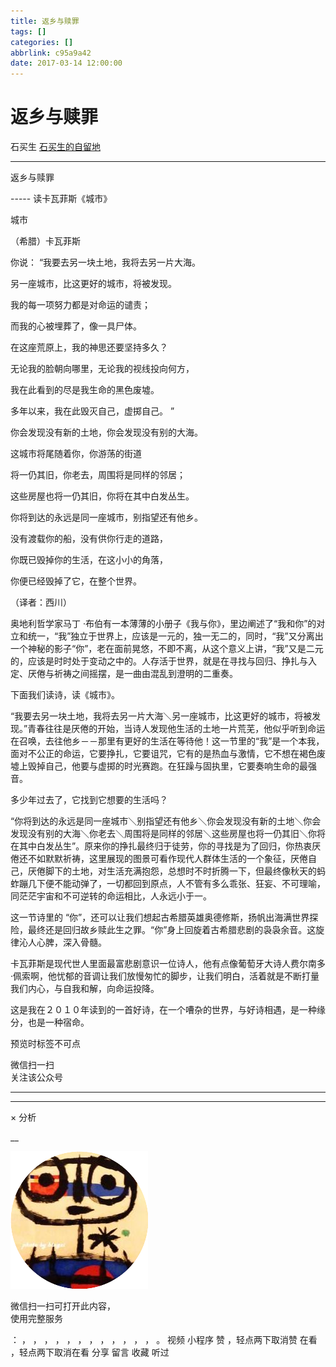 ```yaml
---
title: 返乡与赎罪
tags: []
categories: []
abbrlink: c95a9a42
date: 2017-03-14 12:00:00
---
```


#  返乡与赎罪

石买生  [ 石买生的自留地 ](javascript:void\(0\);)

__ _ _ _ _

返乡与赎罪

\-----  读卡瓦菲斯《城市》

城市

（希腊）卡瓦菲斯

你说：  “我要去另一块土地，我将去另一片大海。

另一座城市，比这更好的城市，将被发现。

我的每一项努力都是对命运的谴责；

而我的心被埋葬了，像一具尸体。

在这座荒原上，我的神思还要坚持多久？

无论我的脸朝向哪里，无论我的视线投向何方，

我在此看到的尽是我生命的黑色废墟。

多年以来，我在此毁灭自己，虚掷自己。  ”

你会发现没有新的土地，你会发现没有别的大海。

这城市将尾随着你，你游荡的街道

将一仍其旧，你老去，周围将是同样的邻居；

这些房屋也将一仍其旧，你将在其中白发丛生。

你将到达的永远是同一座城市，别指望还有他乡。

没有渡载你的船，没有供你行走的道路，

你既已毁掉你的生活，在这小小的角落，

你便已经毁掉了它，在整个世界。

（译者：西川）

奥地利哲学家马丁
·布伯有一本薄薄的小册子《我与你》，里边阐述了“我和你”的对立和统一，“我”独立于世界上，应该是一元的，独一无二的，同时，“我”又分离出一个神秘的影子“你”，老在面前晃悠，不即不离，从这个意义上讲，“我”又是二元的，应该是时时处于变动之中的。人存活于世界，就是在寻找与回归、挣扎与入定、厌倦与祈祷之间摇摆，是一曲由混乱到澄明的二重奏。

下面我们读诗，读《城市》。

“我要去另一块土地，我将去另一片大海＼另一座城市，比这更好的城市，将被发现。”青春往往是厌倦的开始，当诗人发现他生活的土地一片荒芜，他似乎听到命运在召唤，去往他乡－－那里有更好的生活在等待他！这一节里的“我”是一个本我，面对不公正的命运，它要挣扎，它要诅咒，它有的是热血与激情，它不想在褐色废墟上毁掉自己，他要与虚掷的时光赛跑。在狂躁与固执里，它要奏响生命的最强音。

多少年过去了，它找到它想要的生活吗？

“你将到达的永远是同一座城市＼别指望还有他乡＼你会发现没有新的土地＼你会发现没有别的大海＼你老去＼周围将是同样的邻居＼这些房屋也将一仍其旧＼你将在其中白发丛生”。原来你的挣扎最终归于徒劳，你的寻找是为了回归，你热衷厌倦还不如默默祈祷，这里展现的图景可看作现代人群体生活的一个象征，厌倦自己，厌倦脚下的土地，对生活充满抱怨，总想时不时折腾一下，但最终像秋天的蚂蚱蹦几下便不能动弹了，一切都回到原点，人不管有多么乖张、狂妄、不可理喻，同茫茫宇宙和不可逆转的命运相比，人永远小于一。

这一节诗里的
“你”，还可以让我们想起古希腊英雄奥德修斯，扬帆出海满世界探险，最终还是回归故乡赎此生之罪。“你”身上回旋着古希腊悲剧的袅袅余音。这旋律沁人心脾，深入骨髓。

卡瓦菲斯是现代世人里面最富悲剧意识一位诗人，他有点像葡萄牙大诗人费尔南多
·佩索啊，他忧郁的音调让我们放慢匆忙的脚步，让我们明白，活着就是不断打量我们内心，与自我和解，向命运投降。

这是我在２０１０年读到的一首好诗，在一个嘈杂的世界，与好诗相遇，是一种缘分，也是一种宿命。

  

预览时标签不可点

微信扫一扫  
关注该公众号





****



****



×  分析

__

![作者头像](shared/img1.png)

微信扫一扫可打开此内容，  
使用完整服务

：  ，  ，  ，  ，  ，  ，  ，  ，  ，  ，  ，  ，  。  视频  小程序  赞  ，轻点两下取消赞  在看  ，轻点两下取消在看
分享  留言  收藏  听过

